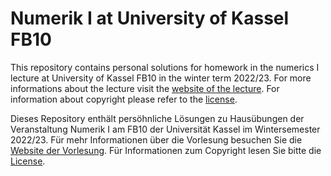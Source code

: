 # Numerik I at University of Kassel FB10
This repository contains personal solutions for homework in the numerics I lecture at University of Kassel FB10 in the winter term 2022/23. For more informations about the lecture visit the [website of the lecture](https://portal.uni-kassel.de/qisserver/rds?state=verpublish&status=init&vmfile=no&moduleCall=webInfo&publishConfFile=webInfo&publishSubDir=veranstaltung&veranstaltung.veranstid=177600). 
For information about copyright please refer to the [license](LICENSE).

Dieses Repository enthält persöhnliche Lösungen zu Hausübungen der Veranstaltung Numerik I am FB10 der Universität Kassel im Wintersemester 2022/23. Für mehr Informationen über die Vorlesung besuchen Sie die [Website der Vorlesung](https://portal.uni-kassel.de/qisserver/rds?state=verpublish&status=init&vmfile=no&moduleCall=webInfo&publishConfFile=webInfo&publishSubDir=veranstaltung&veranstaltung.veranstid=177600). 
Für Informationen zum Copyright lesen Sie bitte die [License](LICENSE).
